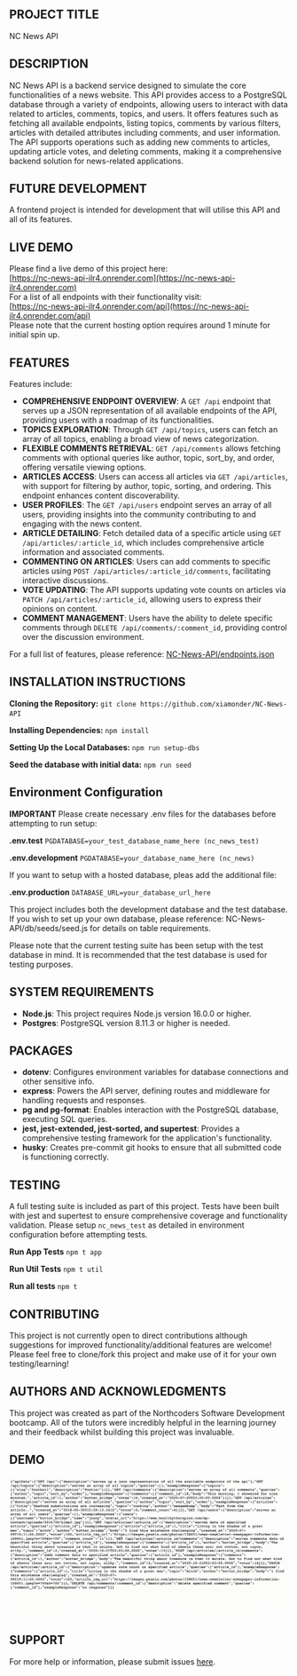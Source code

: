 ## PROJECT TITLE
NC News API


## DESCRIPTION 
NC News API is a backend service designed to simulate the core functionalities of a news website. This API provides access to a PostgreSQL database through a variety of endpoints, allowing users to interact with data related to articles, comments, topics, and users. It offers features such as fetching all available endpoints, listing topics, comments by various filters, articles with detailed attributes including comments, and user information. The API supports operations such as adding new comments to articles, updating article votes, and deleting comments, making it a comprehensive backend solution for news-related applications.


## FUTURE DEVELOPMENT
A frontend project is intended for development that will utilise this API and all of its features.


## LIVE DEMO
Please find a live demo of this project here:  
[https://nc-news-api-ilr4.onrender.com](https://nc-news-api-ilr4.onrender.com)  
For a list of all endpoints with their functionality visit:  
[https://nc-news-api-ilr4.onrender.com/api](https://nc-news-api-ilr4.onrender.com/api)  
Please note that the current hosting option requires around 1 minute for initial spin up.


## FEATURES  

Features include: 

- **COMPREHENSIVE ENDPOINT OVERVIEW**: A `GET /api` endpoint that serves up a JSON representation of all available endpoints of the API, providing users with a roadmap of its functionalities.  
- **TOPICS EXPLORATION**: Through `GET /api/topics`, users can fetch an array of all topics, enabling a broad view of news categorization.  
- **FLEXIBLE COMMENTS RETRIEVAL**: `GET /api/comments` allows fetching comments with optional queries like author, topic, sort_by, and order, offering versatile viewing options.  
- **ARTICLES ACCESS**: Users can access all articles via `GET /api/articles`, with support for filtering by author, topic, sorting, and ordering. This endpoint enhances content discoverability.  
- **USER PROFILES**: The `GET /api/users` endpoint serves an array of all users, providing insights into the community contributing to and engaging with the news content.  
- **ARTICLE DETAILING**: Fetch detailed data of a specific article using `GET /api/articles/:article_id`, which includes comprehensive article information and associated comments.  
- **COMMENTING ON ARTICLES**: Users can add comments to specific articles using `POST /api/articles/:article_id/comments`, facilitating interactive discussions.  
- **VOTE UPDATING**: The API supports updating vote counts on articles via `PATCH /api/articles/:article_id`, allowing users to express their opinions on content.  
- **COMMENT MANAGEMENT**: Users have the ability to delete specific comments through `DELETE /api/comments/:comment_id`, providing control over the discussion environment.

For a full list of features, please reference: [NC-News-API/endpoints.json](endpoints.json)


## INSTALLATION INSTRUCTIONS

**Cloning the Repository:**
`git clone https://github.com/xiamonder/NC-News-API`

**Installing Dependencies:**
`npm install`

**Setting Up the Local Databases:**
`npm run setup-dbs`

**Seed the database with initial data:**
`npm run seed`


## Environment Configuration

**IMPORTANT** Please create necessary .env files for the databases before attempting to run setup:

**.env.test**
`PGDATABASE=your_test_database_name_here (nc_news_test)`

**.env.development**
`PGDATABASE=your_database_name_here (nc_news)`

If you want to setup with a hosted database, pleas add the additional file:

**.env.production**
`DATABASE_URL=your_database_url_here`

This project includes both the development database and the test database. If you wish to set up your own database, please reference: NC-News-API/db/seeds/seed.js for details on table requirements.

Please note that the current testing suite has been setup with the test database in mind. It is recommended that the test database is used for testing purposes.


## SYSTEM REQUIREMENTS
- **Node.js**: This project requires Node.js version 16.0.0 or higher.  
- **Postgres**: PostgreSQL version 8.11.3 or higher is needed.


## PACKAGES 
- **dotenv**: Configures environment variables for database connections and other sensitive info.  
- **express**: Powers the API server, defining routes and middleware for handling requests and responses.  
- **pg and pg-format**: Enables interaction with the PostgreSQL database, executing SQL queries.  
- **jest, jest-extended, jest-sorted, and supertest**: Provides a comprehensive testing framework for the application's functionality.  
- **husky**: Creates pre-commit git hooks to ensure that all submitted code is functioning correctly.


## TESTING 
A full testing suite is included as part of this project. Tests have been built with jest and supertest to ensure comprehensive coverage and functionality validation. Please setup 
`nc_news_test` as detailed in environment configuration before attempting tests.

**Run App Tests**
`npm t app`

**Run Util Tests**
`npm t util`

**Run all tests**
`npm t`


## CONTRIBUTING
This project is not currently open to direct contributions although suggestions for improved functionality/additional features are welcome! Please feel free to clone/fork this project and make use of it for your own testing/learning!


## AUTHORS AND ACKNOWLEDGMENTS 
This project was created as part of the Northcoders Software Development bootcamp. All of the tutors were incredibly helpful in the learning journey and their feedback whilst building this project was invaluable.


## DEMO
![Demo Animation](NC-News-API.gif)


## SUPPORT 
For more help or information, please submit issues [here](https://github.com/xiamonder/NC-News-API/issues).
